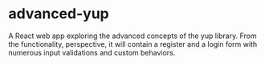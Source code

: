 # advanced-yup
A React web app exploring the advanced concepts of the yup library. From the functionality, perspective, it will contain a register and a login form with numerous input validations and custom behaviors.
